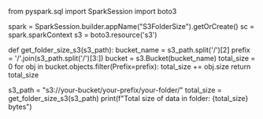 
from pyspark.sql import SparkSession
import boto3

spark = SparkSession.builder.appName("S3FolderSize").getOrCreate()
sc = spark.sparkContext
s3 = boto3.resource('s3')

def get_folder_size_s3(s3_path):
    bucket_name = s3_path.split('/')[2]
    prefix = '/'.join(s3_path.split('/')[3:])
    bucket = s3.Bucket(bucket_name)
    total_size = 0
    for obj in bucket.objects.filter(Prefix=prefix):
        total_size += obj.size
    return total_size

s3_path = "s3://your-bucket/your-prefix/your-folder/"
total_size = get_folder_size_s3(s3_path)
print(f"Total size of data in folder: {total_size} bytes")
